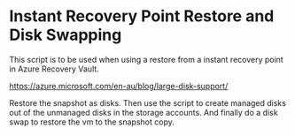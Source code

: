 # Instant Recovery Point Restore and Disk Swapping

This script is to be used when using a restore from a instant recovery point in Azure Recovery Vault.

https://azure.microsoft.com/en-au/blog/large-disk-support/


Restore the snapshot as disks. Then use the script to create managed disks out of the unmanaged disks in the storage accounts. And finally do a disk swap to restore the vm to the snapshot copy. 





